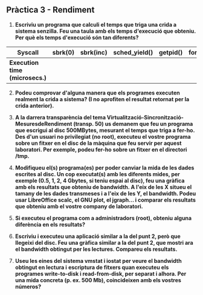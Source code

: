 ## Pràctica 3 - Rendiment



1. **Escriviu un programa que calculi el temps que triga una crida a sistema senzilla. Feu una taula amb els temps d'execució que obteniu. Per què els temps d'execució són tan diferents?**

  | Syscall                         | sbrk(0) | sbrk(inc) | sched_yield() | getpid() | fork()/waitpid() |
  | ------------------------------- | ------- | --------- | ------------- | -------- | ---------------- |
  | **Execution time (microsecs.)** |         |           |               |          |                  |

2. **Podeu comprovar d'alguna manera que els programes executen realment la crida a sistema? (I no aprofiten el resultat retornat per la crida anterior).**

3. **A la darrera transparència del tema Virtualització-Sincronització-MesuresdeRendiment (transp. 50) us demanem que feu un programa que escrigui al disc 500MBytes, mesurant el temps que triga a fer-ho. Des d'un usuari no privilegiat (no root), executeu el vostre programa sobre un fitxer en el disc de la màquina que feu servir per aquest laboratori. Per exemple, podeu fer-ho sobre un fitxer en el directori /tmp.**

4. **Modifiqueu el(s) programa(es) per poder canviar la mida de les dades escrites al disc. Un cop
   executat(s) amb les diferents mides, per exemple (0.5, 1, 2, 4 Gbytes, si teniu espai al disc), feu una gràfica amb els resultats que obteniu de bandwidth. A l'eix de les X situeu el tamany de les dades transmeses i a l'eix de les Y, el bandwidth. Podeu usar LibreOffice scalc, el GNU plot, el jgraph… i comparar els resultats que obteniu amb el vostre company de laboratori.**

5. **Si executeu el programa com a administradors (root), obteniu alguna diferència en els**
   **resultats?**
6. **Escriviu i executeu una aplicació similar a la del punt 2, però que llegeixi del disc. Feu una gràfica similar a la del punt 2, que mostri ara el bandwidth obtingut per les lectures. Compareu els resultats.**
7. **Useu les eines del sistema vmstat i iostat per veure el bandwidth obtingut en lectura i**
  **escriptura de fitxers quan executeu els programes write-to-disk i read-from-disk, per separat i alhora. Per una mida concreta (p. ex. 500 Mb), coincideixen amb els vostres números?**